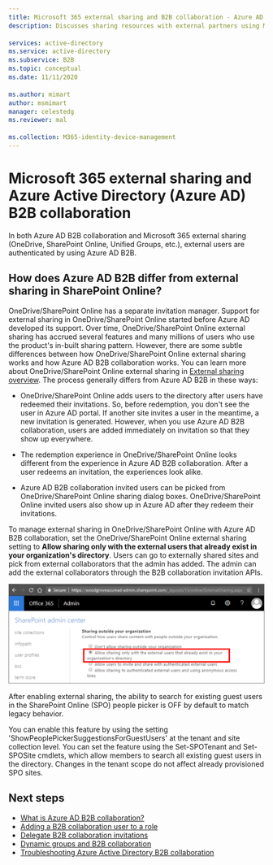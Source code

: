 ```yaml
---
title: Microsoft 365 external sharing and B2B collaboration - Azure AD
description: Discusses sharing resources with external partners using Microsoft 365 and Azure Active Directory B2B collaboration.

services: active-directory
ms.service: active-directory
ms.subservice: B2B
ms.topic: conceptual
ms.date: 11/11/2020

ms.author: mimart
author: msmimart
manager: celestedg
ms.reviewer: mal

ms.collection: M365-identity-device-management
---
```


# Microsoft 365 external sharing and Azure Active Directory (Azure AD) B2B collaboration

In both Azure AD B2B collaboration and Microsoft 365 external sharing (OneDrive, SharePoint Online, Unified Groups, etc.), external users are authenticated by using Azure AD B2B.

## How does Azure AD B2B differ from external sharing in SharePoint Online?

OneDrive/SharePoint Online has a separate invitation manager. Support for external sharing in OneDrive/SharePoint Online started before Azure AD developed its support. Over time, OneDrive/SharePoint Online external sharing has accrued several features and many millions of users who use the product's in-built sharing pattern. However, there are some subtle differences between how OneDrive/SharePoint Online external sharing works and how Azure AD B2B collaboration works. You can learn more about OneDrive/SharePoint Online external sharing in [External sharing overview](/sharepoint/external-sharing-overview). The process generally differs from Azure AD B2B in these ways:

- OneDrive/SharePoint Online adds users to the directory after users have redeemed their invitations. So, before redemption, you don't see the user in Azure AD portal. If another site invites a user in the meantime, a new invitation is generated. However, when you use Azure AD B2B collaboration, users are added immediately on invitation so that they show up everywhere.

- The redemption experience in OneDrive/SharePoint Online looks different from the experience in Azure AD B2B collaboration. After a user redeems an invitation, the experiences look alike.

- Azure AD B2B collaboration invited users can be picked from OneDrive/SharePoint Online sharing dialog boxes. OneDrive/SharePoint Online invited users also show up in Azure AD after they redeem their invitations.



To manage external sharing in OneDrive/SharePoint Online with Azure AD B2B collaboration, set the OneDrive/SharePoint Online external sharing setting to **Allow sharing only with the external users that already exist in your organization's directory**. Users can go to externally shared sites and pick from external collaborators that the admin has added. The admin can add the external collaborators through the B2B collaboration invitation APIs.


![The OneDrive/SharePoint external sharing setting](media/o365-external-user/odsp-sharing-setting.png)

After enabling external sharing, the ability to search for existing guest users in the SharePoint Online (SPO) people picker is OFF by default to match legacy behavior.

You can enable this feature by using the setting 'ShowPeoplePickerSuggestionsForGuestUsers' at the tenant and site collection level. You can set the feature using the Set-SPOTenant and Set-SPOSite cmdlets, which allow members to search all existing guest users in the directory. Changes in the tenant scope do not affect already provisioned SPO sites.

## Next steps

* [What is Azure AD B2B collaboration?](what-is-b2b.md)
* [Adding a B2B collaboration user to a role](add-guest-to-role.md)
* [Delegate B2B collaboration invitations](delegate-invitations.md)
* [Dynamic groups and B2B collaboration](use-dynamic-groups.md)
* [Troubleshooting Azure Active Directory B2B collaboration](troubleshoot.md)